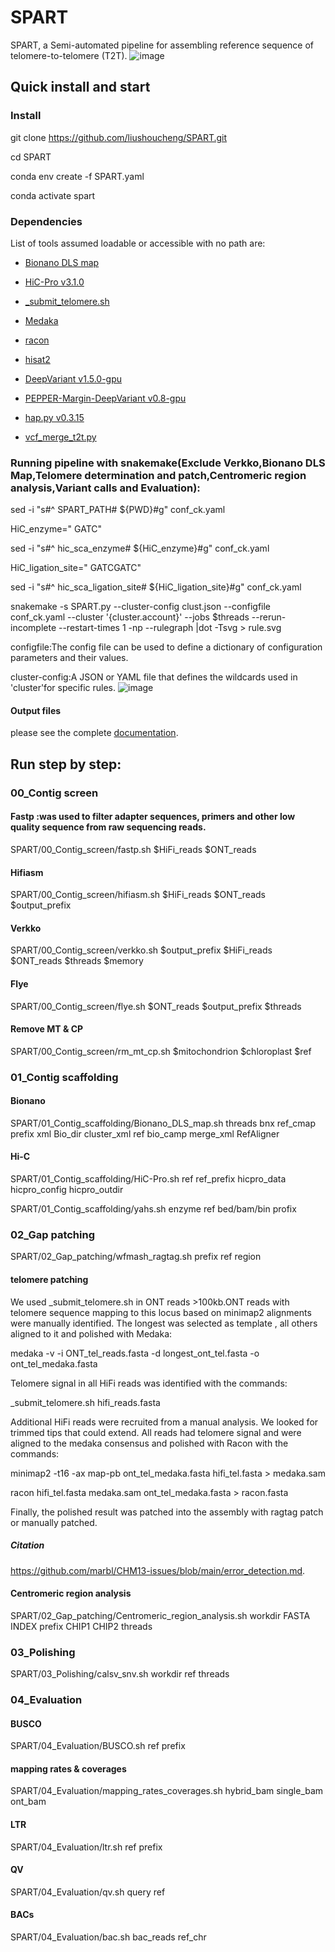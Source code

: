 # SPART
SPART, a Semi-automated pipeline for assembling reference sequence of telomere-to-telomere (T2T). 
![image](https://github.com/liushoucheng/SPART/blob/main/pic/pipeline.jpg)

## Quick install and start
### Install
git clone https://github.com/liushoucheng/SPART.git

cd SPART

conda env create -f SPART.yaml

conda activate spart

### Dependencies

List of tools assumed loadable or accessible with no path are:

* [Bionano DLS map]( https://bionano.com)

* [HiC-Pro v3.1.0]( https://github.com/nservant/HiC-Pro)

* [_submit_telomere.sh]( https://github.com/VGP/vgp-assembly/blob/master/pipeline/telomere/_submit_telomere.sh)

* [Medaka]( https://anaconda.org/bioconda/medaka)

* [racon]( https://anaconda.org/bioconda/racon)

* [hisat2]( https://github.com/DaehwanKimLab/hisat2)

* [DeepVariant v1.5.0-gpu]( https://github.com/google/deepvariant)

* [PEPPER-Margin-DeepVariant v0.8-gpu]( https://github.com/kishwarshafin/pepper)

* [hap.py v0.3.15]( https://github.com/Illumina/hap.py)

* [vcf_merge_t2t.py](https://github.com/kishwarshafin/T2T_polishing_scripts/blob/master/polishing_merge_script/vcf_merge_t2t.py)

### Running pipeline with snakemake(Exclude Verkko,Bionano DLS Map,Telomere determination and patch,Centromeric region analysis,Variant calls and Evaluation):

sed -i "s#^ SPART_PATH# ${PWD}#g" conf_ck.yaml

HiC_enzyme=" GATC"

sed -i "s#^ hic_sca_enzyme# ${HiC_enzyme}#g" conf_ck.yaml

HiC_ligation_site=" GATCGATC"

sed -i "s#^ hic_sca_ligation_site# ${HiC_ligation_site}#g" conf_ck.yaml

snakemake -s SPART.py --cluster-config clust.json --configfile conf_ck.yaml --cluster '{cluster.account}' --jobs $threads --rerun-incomplete --restart-times 1 -np --rulegraph |dot -Tsvg > rule.svg

configfile:The config file can be used to define a dictionary of configuration parameters and their values.

cluster-config:A JSON or YAML file that defines the wildcards used in 'cluster'for specific rules.
![image](https://github.com/liushoucheng/SPART/blob/main/pic/rule.png)
#### Output files

please see the complete [documentation]( https://github.com/liushoucheng/SPART/tree/main/exmple).

## Run step by step:

### 00_Contig screen
#### Fastp :was used to filter adapter sequences, primers and other low quality sequence from raw sequencing reads.
SPART/00_Contig_screen/fastp.sh $HiFi_reads $ONT_reads
#### Hifiasm
SPART/00_Contig_screen/hifiasm.sh $HiFi_reads $ONT_reads $output_prefix
#### Verkko
SPART/00_Contig_screen/verkko.sh $output_prefix $HiFi_reads $ONT_reads $threads $memory
#### Flye
SPART/00_Contig_screen/flye.sh $ONT_reads $output_prefix $threads
#### Remove MT & CP
SPART/00_Contig_screen/rm_mt_cp.sh $mitochondrion $chloroplast $ref
### 01_Contig scaffolding
#### Bionano
SPART/01_Contig_scaffolding/Bionano_DLS_map.sh threads bnx ref_cmap prefix xml Bio_dir cluster_xml ref bio_camp merge_xml RefAligner
#### Hi-C
SPART/01_Contig_scaffolding/HiC-Pro.sh ref ref_prefix hicpro_data hicpro_config hicpro_outdir

SPART/01_Contig_scaffolding/yahs.sh enzyme ref bed/bam/bin profix
### 02_Gap patching
SPART/02_Gap_patching/wfmash_ragtag.sh prefix ref region
#### telomere patching
We used _submit_telomere.sh in ONT reads >100kb.ONT reads with telomere sequence mapping to this locus based on minimap2 alignments were manually identified. The longest was selected as template , all others aligned to it and polished with Medaka:

medaka -v -i ONT_tel_reads.fasta -d longest_ont_tel.fasta -o ont_tel_medaka.fasta

Telomere signal in all HiFi reads was identified with the commands:

_submit_telomere.sh hifi_reads.fasta

Additional HiFi reads were recruited from a manual analysis. We looked for trimmed tips that could extend. All reads had telomere signal and were aligned to the medaka consensus and polished with Racon with the commands:

minimap2 -t16 -ax map-pb ont_tel_medaka.fasta hifi_tel.fasta > medaka.sam

racon hifi_tel.fasta medaka.sam ont_tel_medaka.fasta > racon.fasta

Finally, the polished result was patched into the assembly with ragtag patch or manually patched.
##### Citation
https://github.com/marbl/CHM13-issues/blob/main/error_detection.md.
#### Centromeric region analysis

SPART/02_Gap_patching/Centromeric_region_analysis.sh workdir FASTA INDEX prefix CHIP1 CHIP2 threads

### 03_Polishing
SPART/03_Polishing/calsv_snv.sh workdir ref threads
### 04_Evaluation
#### BUSCO
SPART/04_Evaluation/BUSCO.sh ref prefix
#### mapping rates & coverages
SPART/04_Evaluation/mapping_rates_coverages.sh hybrid_bam single_bam ont_bam
#### LTR
SPART/04_Evaluation/ltr.sh ref prefix
#### QV
SPART/04_Evaluation/qv.sh query ref
#### BACs
SPART/04_Evaluation/bac.sh bac_reads ref_chr
